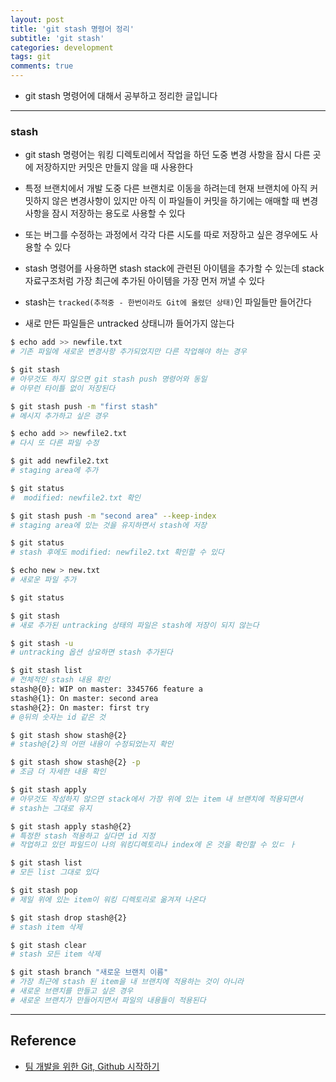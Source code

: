 ```yaml
---
layout: post
title: 'git stash 명령어 정리'
subtitle: 'git stash'
categories: development
tags: git
comments: true
---
```


- git stash 명령어에 대해서 공부하고 정리한 글입니다

---

### stash

- git stash 명령어는 워킹 디렉토리에서 작업을 하던 도중 변경 사항을 잠시 다른 곳에 저장하지만 커밋은 만들지 않을 때 사용한다

- 특정 브랜치에서 개발 도중 다른 브랜치로 이동을 하려는데 현재 브랜치에 아직 커밋하지 않은 변경사항이 있지만 아직 이 파일들이 커밋을 하기에는 애매할 때 변경사항을 잠시 저장하는 용도로 사용할 수 있다

- 또는 버그를 수정하는 과정에서 각각 다른 시도를 따로 저장하고 싶은 경우에도 사용할 수 있다

- stash 명령어를 사용하면 stash stack에 관련된 아이템을 추가할 수 있는데 stack 자료구조처럼 가장 최근에 추가된 아이템을 가장 먼저 꺼낼 수 있다

- stash는 `tracked(추적중 - 한번이라도 Git에 올렸던 상태)`인 파일들만 들어간다

- 새로 만든 파일들은 untracked 상태니까 들어가지 않는다

```bash
$ echo add >> newfile.txt
# 기존 파일에 새로운 변경사항 추가되었지만 다른 작업해야 하는 경우

$ git stash
# 아무것도 하지 않으면 git stash push 명령어와 동일
# 아무런 타이틀 없이 저장된다

$ git stash push -m "first stash"
# 메시지 추가하고 싶은 경우

$ echo add >> newfile2.txt
# 다시 또 다른 파일 수정

$ git add newfile2.txt
# staging area에 추가

$ git status
#  modified: newfile2.txt 확인

$ git stash push -m "second area" --keep-index
# staging area에 있는 것을 유지하면서 stash에 저장

$ git status
# stash 후에도 modified: newfile2.txt 확인할 수 있다

$ echo new > new.txt
# 새로운 파일 추가

$ git status

$ git stash
# 새로 추가된 untracking 상태의 파일은 stash에 저장이 되지 않는다

$ git stash -u
# untracking 옵션 상요하면 stash 추가된다

$ git stash list
# 전체적인 stash 내용 확인
stash@{0}: WIP on master: 3345766 feature a
stash@{1}: On master: second area
stash@{2}: On master: first try
# @뒤의 숫자는 id 같은 것

$ git stash show stash@{2}
# stash@{2}의 어떤 내용이 수정되었는지 확인

$ git stash show stash@{2} -p
# 조금 더 자세한 내용 확인

$ git stash apply
# 아무것도 작성하지 않으면 stack에서 가장 위에 있는 item 내 브랜치에 적용되면서
# stash는 그대로 유지

$ git stash apply stash@{2}
# 특정한 stash 적용하고 싶다면 id 지정
# 작업하고 있던 파일드이 나의 워킹디렉토리나 index에 온 것을 확인할 수 있ㄷ ㅏ

$ git stash list
# 모든 list 그대로 있다

$ git stash pop
# 제일 위에 있는 item이 워킹 디렉토리로 옮겨져 나온다

$ git stash drop stash@{2}
# stash item 삭제

$ git stash clear
# stash 모든 item 삭제

$ git stash branch "새로운 브랜치 이름"
# 가장 최근에 stash 된 item을 내 브랜치에 적용하는 것이 아니라
# 새로운 브랜치를 만들고 싶은 경우
# 새로운 브랜치가 만들어지면서 파일의 내용들이 적용된다
```

---

## Reference

- [팀 개발을 위한 Git, Github 시작하기](http://www.yes24.com/Product/Goods/85382769)
